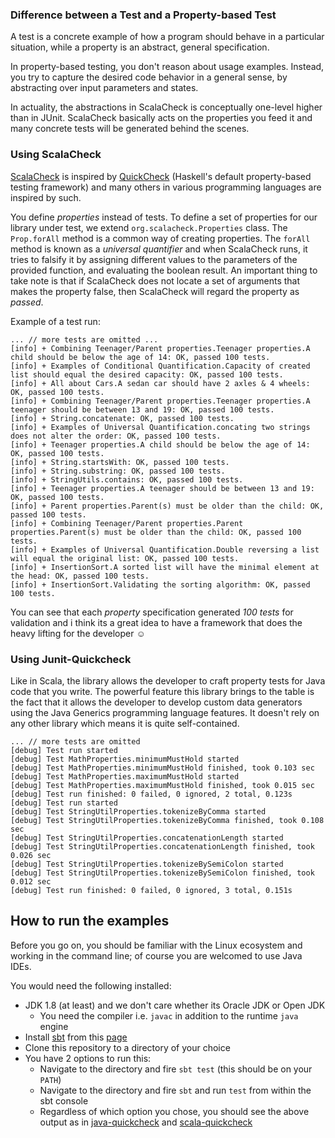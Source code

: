 ### Difference between a Test and a Property-based Test

A test is a concrete example of how a program should behave in a particular
situation, while a property is an abstract, general specification.

In property-based testing, you don't reason about usage examples. Instead, you
try to capture the desired code behavior in a general sense, by abstracting
over input parameters and states.

In actuality, the abstractions in ScalaCheck is conceptually one-level higher
than in JUnit. ScalaCheck basically acts on the properties you feed it and many
concrete tests will be generated behind the scenes.

### Using ScalaCheck

[ScalaCheck](http://scalacheck.org) is inspired by [QuickCheck](http://hackage.haskell.org/package/QuickCheck) (Haskell's default property-based testing framework) and many others in various programming languages are inspired by such.

You define _properties_ instead of tests. To define a set of properties for our
library under test, we extend `org.scalacheck.Properties` class. The
`Prop.forAll` method is a common way of creating properties. The `forAll`
method is known as a _universal quantifier_ and when ScalaCheck runs, it tries
to falsify it by assigning different values to the parameters of the provided
function, and evaluating the boolean result. An important thing to take note is
that if ScalaCheck does not locate a set of arguments that makes the property
false, then ScalaCheck will regard the property as _passed_.

Example of a test run:

```
... // more tests are omitted ...
[info] + Combining Teenager/Parent properties.Teenager properties.A child should be below the age of 14: OK, passed 100 tests.
[info] + Examples of Conditional Quantification.Capacity of created list should equal the desired capacity: OK, passed 100 tests.
[info] + All about Cars.A sedan car should have 2 axles & 4 wheels: OK, passed 100 tests.
[info] + Combining Teenager/Parent properties.Teenager properties.A teenager should be between 13 and 19: OK, passed 100 tests.
[info] + String.concatenate: OK, passed 100 tests.
[info] + Examples of Universal Quantification.concating two strings does not alter the order: OK, passed 100 tests.
[info] + Teenager properties.A child should be below the age of 14: OK, passed 100 tests.
[info] + String.startsWith: OK, passed 100 tests.
[info] + String.substring: OK, passed 100 tests.
[info] + StringUtils.contains: OK, passed 100 tests.
[info] + Teenager properties.A teenager should be between 13 and 19: OK, passed 100 tests.
[info] + Parent properties.Parent(s) must be older than the child: OK, passed 100 tests.
[info] + Combining Teenager/Parent properties.Parent properties.Parent(s) must be older than the child: OK, passed 100 tests.
[info] + Examples of Universal Quantification.Double reversing a list will equal the original list: OK, passed 100 tests.
[info] + InsertionSort.A sorted list will have the minimal element at the head: OK, passed 100 tests.
[info] + InsertionSort.Validating the sorting algorithm: OK, passed 100 tests.
```
You can see that each _property_ specification generated _100 tests_ for
validation and i think its a great idea to have a framework that does the heavy
lifting for the developer ☺

### Using Junit-Quickcheck

Like in Scala, the library allows the developer to craft property tests for
Java code that you write. The powerful feature this library brings to the table
is the fact that it allows the developer to develop custom data generators
using the Java Generics programming language features. It doesn't rely on any
other library which means it is quite self-contained.

```
... // more tests are omitted
[debug] Test run started
[debug] Test MathProperties.minimumMustHold started
[debug] Test MathProperties.minimumMustHold finished, took 0.103 sec
[debug] Test MathProperties.maximumMustHold started
[debug] Test MathProperties.maximumMustHold finished, took 0.015 sec
[debug] Test run finished: 0 failed, 0 ignored, 2 total, 0.123s
[debug] Test run started
[debug] Test StringUtilProperties.tokenizeByComma started
[debug] Test StringUtilProperties.tokenizeByComma finished, took 0.108 sec
[debug] Test StringUtilProperties.concatenationLength started
[debug] Test StringUtilProperties.concatenationLength finished, took 0.026 sec
[debug] Test StringUtilProperties.tokenizeBySemiColon started
[debug] Test StringUtilProperties.tokenizeBySemiColon finished, took 0.012 sec
[debug] Test run finished: 0 failed, 0 ignored, 3 total, 0.151s
```

## How to run the examples

Before you go on, you should be familiar with the Linux ecosystem and working
in the command line; of course you are welcomed to use Java IDEs.

You would need the following installed:

- JDK 1.8 (at least) and we don't care whether its Oracle JDK or Open JDK
  - You need the compiler i.e. `javac` in addition to the runtime `java` engine
- Install [sbt](https://www.scala-sbt.org/1.x/docs/index.html) from this
  [page](https://www.scala-sbt.org/1.x/docs/Setup.html)
- Clone this repository to a directory of your choice
- You have 2 options to run this:
  - Navigate to the directory and fire `sbt test` (this should be on your `PATH`)
  - Navigate to the directory and fire `sbt` and run `test` from within the sbt
    console
  - Regardless of which option you chose, you should see the above output as in
    [java-quickcheck](#using-junit-quickcheck) and
    [scala-quickcheck](#using-scalacheck)



